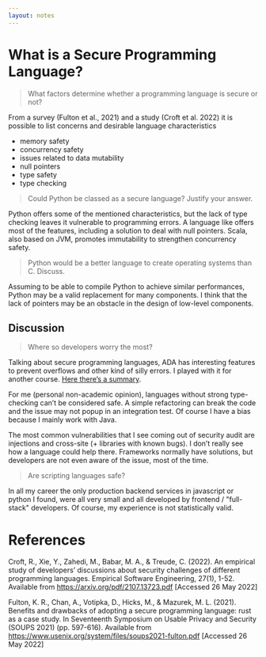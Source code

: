 ```yaml
---
layout: notes
---
```

# What is a Secure Programming Language?

> What factors determine whether a programming language is secure or not?

From a survey (Fulton et al., 2021) and a study (Croft et al. 2022) it is possible to list concerns and desirable language characteristics

* memory safety
* concurrency safety
* issues related to data mutability
* null pointers
* type safety
* type checking

> Could Python be classed as a secure language? Justify your answer.

Python offers some of the mentioned characteristics, but the lack of type checking leaves it vulnerable to programming errors. A language like offers most of the features, including a solution to deal with null pointers. Scala, also based on JVM, promotes immutability to strengthen concurrency safety.

> Python would be a better language to create operating systems than C. Discuss.

Assuming to be able to compile Python to achieve similar performances, Python may be a valid replacement for many components. I think that the lack of pointers may be an obstacle in the design of low-level components.

## Discussion

> Where so developers worry the most?

Talking about secure programming languages, ADA has interesting features to prevent overflows and other kind of silly errors. I played with it for another course. [Here there’s a summary](/object/incident-ada).

For me (personal non-academic opinion), languages without strong type-checking can’t be considered safe. A simple refactoring can break the code and the issue may not popup in an integration test. Of course I have a bias because I mainly work with Java.

The most common vulnerabilities that I see coming out of security audit are injections and cross-site (+ libraries with known bugs). I don’t really see how a language could help there. Frameworks normally have solutions, but developers are not even aware of the issue, most of the time.

> Are scripting languages safe?

In all my career the only production backend services in javascript or python I found, were all very small and all developed by frontend / "full-stack" developers. Of course, my experience is not statistically valid.

# References

Croft, R., Xie, Y., Zahedi, M., Babar, M. A., & Treude, C. (2022). An empirical study of developers’ discussions about security challenges of different programming languages. Empirical Software Engineering, 27(1), 1-52. Available from https://arxiv.org/pdf/2107.13723.pdf [Accessed 26 May 2022]

Fulton, K. R., Chan, A., Votipka, D., Hicks, M., & Mazurek, M. L. (2021). Benefits and drawbacks of adopting a secure programming language: rust as a case study. In Seventeenth Symposium on Usable Privacy and Security (SOUPS 2021) (pp. 597-616). Available from https://www.usenix.org/system/files/soups2021-fulton.pdf [Accessed 26 May 2022]
